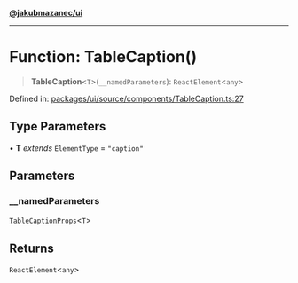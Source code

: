 [**@jakubmazanec/ui**](../README.md)

---

# Function: TableCaption()

> **TableCaption**\<`T`\>(`__namedParameters`): `ReactElement`\<`any`\>

Defined in:
[packages/ui/source/components/TableCaption.ts:27](https://github.com/jakubmazanec/tools/blob/b70ba93afff7f67760159378262d2c0b19cfed9e/packages/ui/source/components/TableCaption.ts#L27)

## Type Parameters

• **T** _extends_ `ElementType` = `"caption"`

## Parameters

### \_\_namedParameters

[`TableCaptionProps`](../type-aliases/TableCaptionProps.md)\<`T`\>

## Returns

`ReactElement`\<`any`\>
